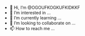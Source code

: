 - 👋 Hi, I’m @OGOUFKOGKUFKIDKKF
- 👀 I’m interested in ...
- 🌱 I’m currently learning ...
- 💞️ I’m looking to collaborate on ...
- 📫 How to reach me ...

<!---
OGOUFKOGKUFKIDKKF/OGOUFKOGKUFKIDKKF is a ✨ special ✨ repository because its `README.md` (this file) appears on your GitHub profile.
You can click the Preview link to take a look at your changes.
--->
